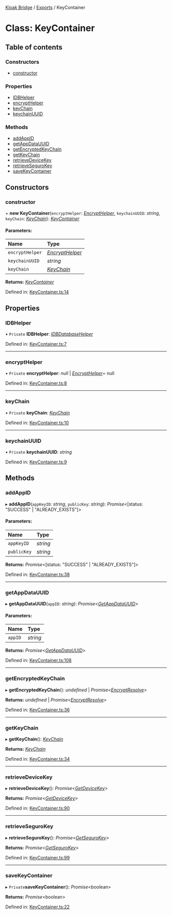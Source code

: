 [Kloak Bridge](../README.md) / [Exports](../modules.md) / KeyContainer

# Class: KeyContainer

## Table of contents

### Constructors

- [constructor](keycontainer.md#constructor)

### Properties

- [IDBHelper](keycontainer.md#idbhelper)
- [encryptHelper](keycontainer.md#encrypthelper)
- [keyChain](keycontainer.md#keychain)
- [keychainUUID](keycontainer.md#keychainuuid)

### Methods

- [addAppID](keycontainer.md#addappid)
- [getAppDataUUID](keycontainer.md#getappdatauuid)
- [getEncryptedKeyChain](keycontainer.md#getencryptedkeychain)
- [getKeyChain](keycontainer.md#getkeychain)
- [retrieveDeviceKey](keycontainer.md#retrievedevicekey)
- [retrieveSeguroKey](keycontainer.md#retrievesegurokey)
- [saveKeyContainer](keycontainer.md#savekeycontainer)

## Constructors

### constructor

\+ **new KeyContainer**(`encryptHelper`: [*EncryptHelper*](encrypthelper.md), `keychainUUID`: *string*, `keyChain`: [*KeyChain*](../interfaces/keychain.md)): [*KeyContainer*](keycontainer.md)

#### Parameters:

Name | Type |
:------ | :------ |
`encryptHelper` | [*EncryptHelper*](encrypthelper.md) |
`keychainUUID` | *string* |
`keyChain` | [*KeyChain*](../interfaces/keychain.md) |

**Returns:** [*KeyContainer*](keycontainer.md)

Defined in: [KeyContainer.ts:14](https://github.com/CoNET-project/kloak-bridge/blob/94a2fac/src/KeyContainer.ts#L14)

## Properties

### IDBHelper

• `Private` **IDBHelper**: [*IDBDatabaseHelper*](idbdatabasehelper.md)

Defined in: [KeyContainer.ts:7](https://github.com/CoNET-project/kloak-bridge/blob/94a2fac/src/KeyContainer.ts#L7)

___

### encryptHelper

• `Private` **encryptHelper**: *null* \| [*EncryptHelper*](encrypthelper.md)= null

Defined in: [KeyContainer.ts:8](https://github.com/CoNET-project/kloak-bridge/blob/94a2fac/src/KeyContainer.ts#L8)

___

### keyChain

• `Private` **keyChain**: [*KeyChain*](../interfaces/keychain.md)

Defined in: [KeyContainer.ts:10](https://github.com/CoNET-project/kloak-bridge/blob/94a2fac/src/KeyContainer.ts#L10)

___

### keychainUUID

• `Private` **keychainUUID**: *string*

Defined in: [KeyContainer.ts:9](https://github.com/CoNET-project/kloak-bridge/blob/94a2fac/src/KeyContainer.ts#L9)

## Methods

### addAppID

▸ **addAppID**(`appKeyID`: *string*, `publicKey`: *string*): *Promise*<[status: "SUCCESS" \| "ALREADY\_EXISTS"]\>

#### Parameters:

Name | Type |
:------ | :------ |
`appKeyID` | *string* |
`publicKey` | *string* |

**Returns:** *Promise*<[status: "SUCCESS" \| "ALREADY\_EXISTS"]\>

Defined in: [KeyContainer.ts:38](https://github.com/CoNET-project/kloak-bridge/blob/94a2fac/src/KeyContainer.ts#L38)

___

### getAppDataUUID

▸ **getAppDataUUID**(`appID`: *string*): *Promise*<[*GetAppDataUUID*](../modules.md#getappdatauuid)\>

#### Parameters:

Name | Type |
:------ | :------ |
`appID` | *string* |

**Returns:** *Promise*<[*GetAppDataUUID*](../modules.md#getappdatauuid)\>

Defined in: [KeyContainer.ts:108](https://github.com/CoNET-project/kloak-bridge/blob/94a2fac/src/KeyContainer.ts#L108)

___

### getEncryptedKeyChain

▸ **getEncryptedKeyChain**(): *undefined* \| *Promise*<[*EncryptResolve*](../modules.md#encryptresolve)\>

**Returns:** *undefined* \| *Promise*<[*EncryptResolve*](../modules.md#encryptresolve)\>

Defined in: [KeyContainer.ts:36](https://github.com/CoNET-project/kloak-bridge/blob/94a2fac/src/KeyContainer.ts#L36)

___

### getKeyChain

▸ **getKeyChain**(): [*KeyChain*](../interfaces/keychain.md)

**Returns:** [*KeyChain*](../interfaces/keychain.md)

Defined in: [KeyContainer.ts:34](https://github.com/CoNET-project/kloak-bridge/blob/94a2fac/src/KeyContainer.ts#L34)

___

### retrieveDeviceKey

▸ **retrieveDeviceKey**(): *Promise*<[*GetDeviceKey*](../modules.md#getdevicekey)\>

**Returns:** *Promise*<[*GetDeviceKey*](../modules.md#getdevicekey)\>

Defined in: [KeyContainer.ts:90](https://github.com/CoNET-project/kloak-bridge/blob/94a2fac/src/KeyContainer.ts#L90)

___

### retrieveSeguroKey

▸ **retrieveSeguroKey**(): *Promise*<[*GetSeguroKey*](../modules.md#getsegurokey)\>

**Returns:** *Promise*<[*GetSeguroKey*](../modules.md#getsegurokey)\>

Defined in: [KeyContainer.ts:99](https://github.com/CoNET-project/kloak-bridge/blob/94a2fac/src/KeyContainer.ts#L99)

___

### saveKeyContainer

▸ `Private`**saveKeyContainer**(): *Promise*<boolean\>

**Returns:** *Promise*<boolean\>

Defined in: [KeyContainer.ts:22](https://github.com/CoNET-project/kloak-bridge/blob/94a2fac/src/KeyContainer.ts#L22)
